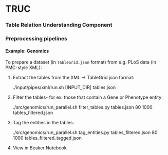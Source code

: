 # TRUC
### Table Relation Understanding Component

### Preprocessing pipelines

#### Example: Genomics
To prepare a dataset (in `TableGrid.json` format) from e.g. PLoS data (in PMC-style XML):
  1. Extract the tables from the XML -> TableGrid.json format:
  
        ./input/pipes/xml/run.sh [INPUT_DIR] tables.json
  2. Filter the tables- for ex: those that contain a Gene or Phenotype entity:
  
        ./src/genomics/run_parallel.sh filter_tables.py tables.json 80 1000 tables_filtered.json
  3. Tag the entities in the tables:
  
        ./src/genomics/run_parallel.sh tag_entities.py tables_filtered.json 80 1000 tables_filtered_tagged.json
  4. View in Beaker Notebook
